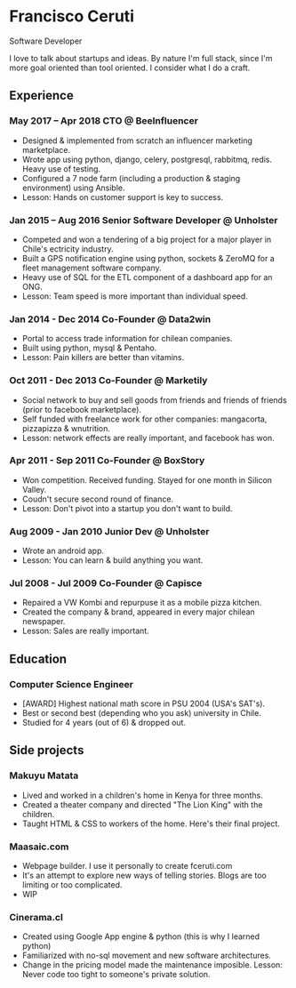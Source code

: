 # Francisco Ceruti
Software Developer

I love to talk about startups and ideas. By nature I'm full stack, since I'm more goal oriented than tool oriented. I consider what I do a craft.

## Experience

### May 2017 – Apr 2018 CTO @ BeeInfluencer

* Designed & implemented from scratch an influencer marketing marketplace.
* Wrote app using python, django, celery, postgresql, rabbitmq, redis. Heavy use of testing.
* Configured a 7 node farm (including a production & staging environment) using Ansible.
* Lesson: Hands on customer support is key to success.

### Jan 2015 – Aug 2016 Senior Software Developer @ Unholster

* Competed and won a tendering of a big project for a major player in Chile's ectricity industry.
* Built a GPS notification engine using python, sockets & ZeroMQ for a fleet management software company.
* Heavy use of SQL for the ETL component of a dashboard app for an ONG.
* Lesson: Team speed is more important than individual speed.

### Jan 2014 - Dec 2014 Co-Founder @ Data2win

* Portal to access trade information for chilean companies.
* Built using python, mysql & Pentaho.
* Lesson: Pain killers are better than vitamins.

### Oct 2011 - Dec 2013 Co-Founder @ Marketily

* Social network to buy and sell goods from friends and friends of friends (prior to facebook marketplace).
* Self funded with freelance work for other companies: mangacorta, pizzapizza & wnutrition.
* Lesson: network effects are really important, and facebook has won.

### Apr 2011 - Sep 2011 Co-Founder @ BoxStory

* Won competition. Received funding. Stayed for one month in Silicon Valley.
* Coudn\'t secure second round of finance.
* Lesson: Don't pivot into a startup you don't want to build.

### Aug 2009 - Jan 2010 Junior Dev @ Unholster

* Wrote an android app.
* Lesson: You can learn & build anything you want.

### Jul 2008 - Jul 2009  Co-Founder @ Capisce

* Repaired a VW Kombi and repurpuse it as a mobile pizza kitchen.
* Created the company & brand, appeared in every major chilean newspaper.
* Lesson: Sales are really important.

## Education

### Computer Science Engineer

* [AWARD] Highest national math score in PSU 2004 (USA's SAT's).
* Best or second best (depending who you ask) university in Chile.
* Studied for 4 years (out of 6) & dropped out.

## Side projects

### Makuyu Matata

* Lived and worked in a children's home in Kenya for three months.
* Created a theater company and directed "The Lion King" with the children.
* Taught HTML & CSS to workers of the home. Here's their final project.

### Maasaic.com

* Webpage builder. I use it personally to create fceruti.com
* It's an attempt to explore new ways of telling stories. Blogs are too limiting or too complicated.
* WIP

### Cinerama.cl

* Created using Google App engine & python (this is why I learned python)
* Familiarized with no-sql movement and new software architectures.
* Change in the pricing model made the maintenance imposible. Lesson: Never code too tight to someone's private solution.
